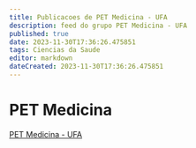 ```yaml
---
title: Publicacoes de PET Medicina - UFA
description: feed do grupo PET Medicina - UFA
published: true
date: 2023-11-30T17:36:26.475851
tags: Ciencias da Saude
editor: markdown
dateCreated: 2023-11-30T17:36:26.475851
---
```


# PET Medicina
[PET Medicina - UFA](/grupo/66PETMedicinaUFA.md)